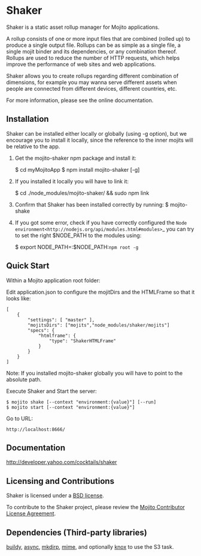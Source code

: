 # Shaker

Shaker is a static asset rollup manager for Mojito applications.

A rollup consists of one or more input files that are combined (rolled up) to produce a single output file. Rollups can be as simple as a single file, a single mojit binder and its dependencies, or any combination thereof. Rollups are used to reduce the number of HTTP requests, which helps improve the performance of web sites and web applications.

Shaker allows you to create rollups regarding different combination of dimensions, for example you may wanna serve different assets when people are connected from different devices, different countries, etc.

For more information, please see the online documentation.

## Installation

Shaker can be installed either locally or globally (using -g option), but we encourage you to install it locally, 
since the reference to the inner mojits will be relative to the app.

1. Get the mojito-shaker npm package and install it:

    $ cd myMojitoApp
    $ npm install mojito-shaker [-g]

2. If you installed it locally you will have to link it:

    $ cd ./node_modules/mojito-shaker/ && sudo npm link 

3. Confirm that Shaker has been installed correctly by running:
    $ mojito-shake

4. If you got some error, check if you have correctly configured the `Node environment<http://nodejs.org/api/modules.html#modules>`_ 
you can try to set the right $NODE_PATH to the modules using:

    $ export NODE_PATH=:$NODE_PATH:`npm root -g`

## Quick Start

Within a Mojito application root folder:

Edit application.json to configure the mojitDirs and the HTMLFrame so that it looks like:

    [
        {
            "settings": [ "master" ],
            "mojitsDirs": ["mojits","node_modules/shaker/mojits"]
            "specs": {
                "htmlframe": {
                    "type": "ShakerHTMLFrame"
                }
            }
        }
    ]

Note: If you installed mojito-shaker globally you will have to point to the absolute path.

Execute Shaker and Start the server:

    $ mojito shake [--context "environment:{value}"] [--run]
    $ mojito start [--context "environment:{value}"]

Go to URL:

    http://localhost:8666/

## Documentation

http://developer.yahoo.com/cocktails/shaker

## Licensing and Contributions

Shaker is licensed under a [BSD license](https://github.com/yahoo/shaker/blob/master/LICENSE.txt).

To contribute to the Shaker project, please review the [Mojito Contributor
License Agreement](http://developer.yahoo.com/cocktails/mojito/cla/).

## Dependencies (Third-party libraries)

[buildy](https://github.com/mosen/buildy), [async](https://github.com/caolan/async), [mkdirp](https://github.com/substack/node-mkdirp), [mime](https://github.com/bentomas/node-mime), and optionally [knox](https://github.com/LearnBoost/knox) to use the S3 task.
